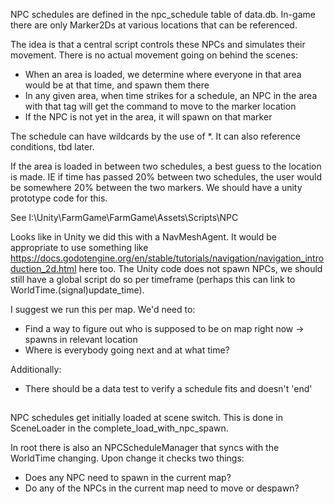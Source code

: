 NPC schedules are defined in the npc_schedule table of data.db. In-game there are only Marker2Ds at various locations that can be referenced.

The idea is that a central script controls these NPCs and simulates their movement. There is no actual movement going on behind the scenes:
- When an area is loaded, we determine where everyone in that area would be at that time, and spawn them there
- In any given area, when time strikes for a schedule, an NPC in the area with that tag will get the command to move to the marker location
- If the NPC is not yet in the area, it will spawn on that marker

The schedule can have wildcards by the use of *. It can also reference conditions, tbd later.

If the area is loaded in between two schedules, a best guess to the location is made. IE if time has passed 20% between two schedules, the user would be somewhere 20% between the two markers. We should have a unity prototype code for this.

See I:\Unity\FarmGame\FarmGame\Assets\Scripts\NPC

Looks like in Unity we did this with a NavMeshAgent. It would be appropriate to use something like https://docs.godotengine.org/en/stable/tutorials/navigation/navigation_introduction_2d.html here too. The Unity code does not spawn NPCs, we should still have a global script do so per timeframe (perhaps this can link to WorldTime.(signal)update_time).

I suggest we run this per map. We'd need to:
- Find a way to figure out who is supposed to be on map right now -> spawns in relevant location
- Where is everybody going next and at what time?

Additionally:
- There should be a data test to verify a schedule fits and doesn't 'end'

##


NPC schedules get initially loaded at scene switch. This is done in SceneLoader in the complete_load_with_npc_spawn.

In root there is also an NPCScheduleManager that syncs with the WorldTime changing. Upon change it checks two things:
- Does any NPC need to spawn in the current map?
- Do any of the NPCs in the current map need to move or despawn?

